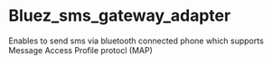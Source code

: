 # Bluez_sms_gateway_adapter
Enables to send sms via bluetooth connected phone which supports Message Access Profile protocl (MAP)
